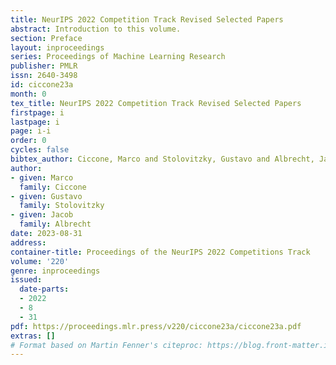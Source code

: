 ```yaml
---
title: NeurIPS 2022 Competition Track Revised Selected Papers
abstract: Introduction to this volume.
section: Preface
layout: inproceedings
series: Proceedings of Machine Learning Research
publisher: PMLR
issn: 2640-3498
id: ciccone23a
month: 0
tex_title: NeurIPS 2022 Competition Track Revised Selected Papers
firstpage: i
lastpage: i
page: i-i
order: 0
cycles: false
bibtex_author: Ciccone, Marco and Stolovitzky, Gustavo and Albrecht, Jacob
author:
- given: Marco
  family: Ciccone
- given: Gustavo
  family: Stolovitzky
- given: Jacob
  family: Albrecht
date: 2023-08-31
address:
container-title: Proceedings of the NeurIPS 2022 Competitions Track
volume: '220'
genre: inproceedings
issued:
  date-parts:
  - 2022
  - 8
  - 31
pdf: https://proceedings.mlr.press/v220/ciccone23a/ciccone23a.pdf
extras: []
# Format based on Martin Fenner's citeproc: https://blog.front-matter.io/posts/citeproc-yaml-for-bibliographies/
---
```

